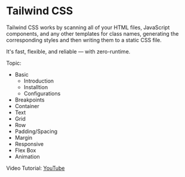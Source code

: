 # Tailwind CSS

Tailwind CSS works by scanning all of your HTML files, JavaScript components, and any other templates for class names, generating the corresponding styles and then writing them to a static CSS file.

It's fast, flexible, and reliable — with zero-runtime.

Topic:

- Basic
  - Introduction
  - Installtion
  - Configurations
- Breakpoints
- Container
- Text
- Grid
- Row
- Padding/Spacing
- Margin
- Responsive
- Flex Box
- Animation

Video Tutorial:
[YouTube](https://www.youtube.com/watch?v=6LhRLZ5_IgI&list=PLjVLYmrlmjGfpwYhVAbiGAhFl6h8XWDV)
